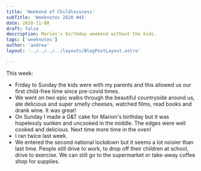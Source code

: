 ```yaml
---
title: 'Weekend of Childlessness'
subTitle: 'Weeknotes 2020 #45'
date: 2020-11-08
draft: false
description: Marion's birthday weekend without the kids.
tags: ['weeknotes']
author: 'andrew'
layout: '../../../../layouts/BlogPostLayout.astro'

---
```

This week:

-   Friday to Sunday the kids were with my parents and this allowed us our first child-free time since pre-covid times.
-   We went on two epic walks through the beautiful countryside around us, ate delicious and super smelly cheeses, watched films, read books and drank wine. It was great!
-   On Sunday I made a G&T cake for Marion's birthday but it was hopelessly sunken and uncooked in the middle. The edges were well cooked and delicious. Next time more time in the oven!
- I ran twice last week.
- We entered the second national lockdown but it seems a lot noisier than last time. People still drive to work, to drop off their children at school, drive to exercise. We can still go to the supermarket or take-away coffee shop for supplies.

